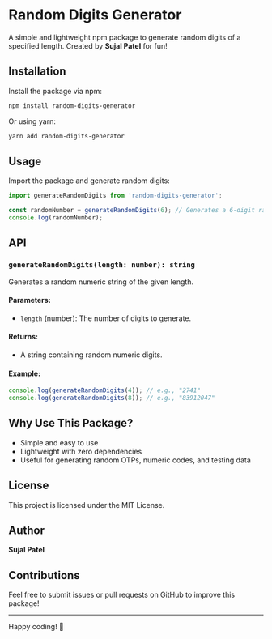 # Random Digits Generator

A simple and lightweight npm package to generate random digits of a specified length. Created by **Sujal Patel** for fun!

## Installation

Install the package via npm:

```sh
npm install random-digits-generator
```

Or using yarn:

```sh
yarn add random-digits-generator
```

## Usage

Import the package and generate random digits:

```javascript
import generateRandomDigits from 'random-digits-generator';

const randomNumber = generateRandomDigits(6); // Generates a 6-digit random number
console.log(randomNumber);
```

## API

### `generateRandomDigits(length: number): string`
Generates a random numeric string of the given length.

#### Parameters:
- `length` (number): The number of digits to generate.

#### Returns:
- A string containing random numeric digits.

#### Example:
```javascript
console.log(generateRandomDigits(4)); // e.g., "2741"
console.log(generateRandomDigits(8)); // e.g., "83912047"
```

## Why Use This Package?
- Simple and easy to use
- Lightweight with zero dependencies
- Useful for generating random OTPs, numeric codes, and testing data

## License
This project is licensed under the MIT License.

## Author
**Sujal Patel**

## Contributions
Feel free to submit issues or pull requests on GitHub to improve this package!

---

Happy coding! 🚀

